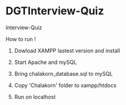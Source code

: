 # DGTInterview-Quiz
Interview-Quiz

How to run !

1. Dowload XAMPP lastest version and install

2. Start Apache and mySQL

3. Bring chalakorn_database.sql to mySQL

4. Copy 'Chalakorn' folder to xampp/htdocs

5. Run on localhost
